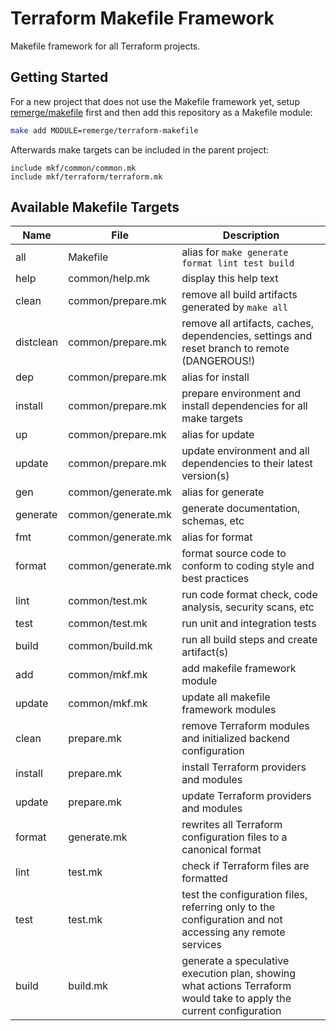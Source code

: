 # Terraform Makefile Framework

Makefile framework for all Terraform projects.

## Getting Started

For a new project that does not use the Makefile framework yet, setup
[remerge/makefile](https://github.com/remerge/makefile) first and then add this
repository as a Makefile module:

```bash
make add MODULE=remerge/terraform-makefile
```

Afterwards make targets can be included in the parent project:

```plain
include mkf/common/common.mk
include mkf/terraform/terraform.mk
```

## Available Makefile Targets

| Name      | File               | Description                                                                                                         |
| --------- | ------------------ | ------------------------------------------------------------------------------------------------------------------- |
| all       | Makefile           | alias for `make generate format lint test build`                                                                    |
| help      | common/help.mk     | display this help text                                                                                              |
| clean     | common/prepare.mk  | remove all build artifacts generated by `make all`                                                                  |
| distclean | common/prepare.mk  | remove all artifacts, caches, dependencies, settings and reset branch to remote (DANGEROUS!)                        |
| dep       | common/prepare.mk  | alias for install                                                                                                   |
| install   | common/prepare.mk  | prepare environment and install dependencies for all make targets                                                   |
| up        | common/prepare.mk  | alias for update                                                                                                    |
| update    | common/prepare.mk  | update environment and all dependencies to their latest version(s)                                                  |
| gen       | common/generate.mk | alias for generate                                                                                                  |
| generate  | common/generate.mk | generate documentation, schemas, etc                                                                                |
| fmt       | common/generate.mk | alias for format                                                                                                    |
| format    | common/generate.mk | format source code to conform to coding style and best practices                                                    |
| lint      | common/test.mk     | run code format check, code analysis, security scans, etc                                                           |
| test      | common/test.mk     | run unit and integration tests                                                                                      |
| build     | common/build.mk    | run all build steps and create artifact(s)                                                                          |
| add       | common/mkf.mk      | add makefile framework module                                                                                       |
| update    | common/mkf.mk      | update all makefile framework modules                                                                               |
| clean     | prepare.mk         | remove Terraform modules and initialized backend configuration                                                      |
| install   | prepare.mk         | install Terraform providers and modules                                                                             |
| update    | prepare.mk         | update Terraform providers and modules                                                                              |
| format    | generate.mk        | rewrites all Terraform configuration files to a canonical format                                                    |
| lint      | test.mk            | check if Terraform files are formatted                                                                              |
| test      | test.mk            | test the configuration files, referring only to the configuration and not accessing any remote services             |
| build     | build.mk           | generate a speculative execution plan, showing what actions Terraform would take to apply the current configuration |

